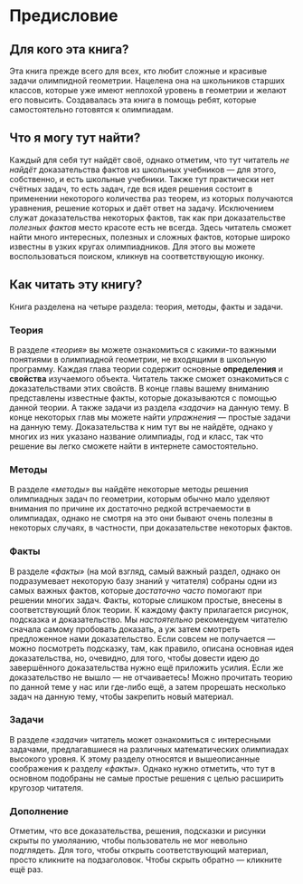 # Предисловие



## Для кого эта книга?

Эта книга прежде всего для всех, кто любит сложные и красивые задачи 
олимпидной геометрии. Нацелена она на школьников старших классов, 
которые уже имеют неплохой уровень в геометрии и желают его повысить. 
Создавалась эта книга в помощь ребят, которые самостоятельно готовятся к 
олимпиадам.

## Что я могу тут найти?

Каждый для себя тут найдёт своё, однако отметим, что тут читатель *не 
найдёт* доказательства фактов из школьных учебников — для этого, 
собственно, и есть школьные учебники. Также тут практически нет счётных 
задач, то есть задач, где вся идея решения состоит в применении 
некоторого количества раз теорем, из которых получаются уравнения, 
решение которых и даёт ответ на задачу. Исключением служат доказательства 
некоторых фактов, так как при доказательстве *полезных фактов* место 
красоте есть не всегда. Здесь читатель сможет найти много интересных, 
полезных и сложных фактов, которые широко известны в узких кругах 
олимпиадников. Для этого вы можете воспользоваться поиском, кликнув на 
соответствующую иконку. 


## Как читать эту книгу?

Книга разделена на четыре раздела: теория, методы, факты и задачи. 


### Теория

В разделе *«теория»* вы можете ознакомиться с какими-то важными понятиями в 
олимпиадной геометрии, не входящими в школьную программу. Каждая глава теории 
содержит основные **определения** и **свойства** изучаемого объекта. Читатель 
также сможет ознакомиться с доказательствами этих свойств. В конце главы 
вашему вниманию представлены известные факты, которые доказываются с помощью 
данной теории. А также задачи из раздела *«задачи»* на данную тему. В конце 
некоторых глав мы можете найти *упражнения* — простые задачи на данную тему. 
Доказательства к ним тут вы не найдёте, однако у многих из них указано название 
олимпиады, год и класс, так что решение вы легко сможете найти в интернете 
самостоятельно.

### Методы

В разделе *«методы»* вы найдёте некоторые методы решения олимпиадных задач по 
геометрии, которым обычно мало уделяют внимания по причине их достаточно 
редкой встречаемости в олимпиадах, однако не смотря на это они бывают очень 
полезны в некоторых случаях, в частности, при доказательстве некоторых фактов.

### Факты

В разделе *«факты»* (на мой взгляд, самый важный раздел, однако он подразумевает 
некоторую базу знаний у читателя) собраны одни из самых важных фактов, которые 
*достаточно часто* помогают при решении многих задач. Факты, которые слишком 
простые, внесены в соответствующий блок теории. К каждому факту прилагается 
рисунок, подсказка и доказательство. Мы *настоятельно* рекомендуем читателю 
сначала самому пробовать доказать, а уж затем смотреть предложенное нами 
доказательство. Если совсем не получается — можно посмотреть подсказку, там, 
как правило, описана основная идея доказательства, но, очевидно, для того, чтобы 
довести идею до завершённого доказательства нужно ещё приложить усилия. Если же 
доказательство не вышло — не отчаиваетесь! Можно прочитать теорию по данной 
теме у нас или где-либо ещё, а затем прорешать несколько задач на данную тему, 
чтобы закрепить новый материал.


### Задачи

В разделе *«задачи»* читатель может ознакомиться с интересными задачами, 
предлагавшиеся на различных математических олимпиадах высокого уровня. 
К этому разделу относятся и вышеописанные соображения к разделу *«факты»*.
Однако нужно отметить, что тут в основном подобраны не самые простые решения 
с целью расширить кругозор читателя.


### Дополнение

Отметим, что все доказательства, решения, подсказки и рисунки скрыты по 
умоляанию, чтобы пользователь не мог невольно подглядеть. Для того, чтобы 
открыть соответствующий материал, просто кликните на подзаголовок. Чтобы 
скрыть обратно — кликните ещё раз.



